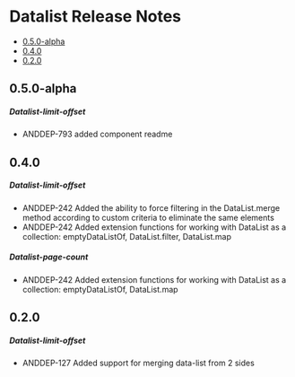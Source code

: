 # Datalist Release Notes

- [0.5.0-alpha](#050-alpha)
- [0.4.0](#040)
- [0.2.0](#020)

## 0.5.0-alpha
##### Datalist-limit-offset
* ANDDEP-793 added component readme
## 0.4.0
##### Datalist-limit-offset
* ANDDEP-242 Added the ability to force filtering in the DataList.merge method according to custom criteria to eliminate the same elements
* ANDDEP-242 Added extension functions for working with DataList as a collection: emptyDataListOf, DataList.filter, DataList.map
##### Datalist-page-count
* ANDDEP-242 Added extension functions for working with DataList as a collection: emptyDataListOf, DataList.map
## 0.2.0
##### Datalist-limit-offset
* ANDDEP-127 Added support for merging data-list from 2 sides
